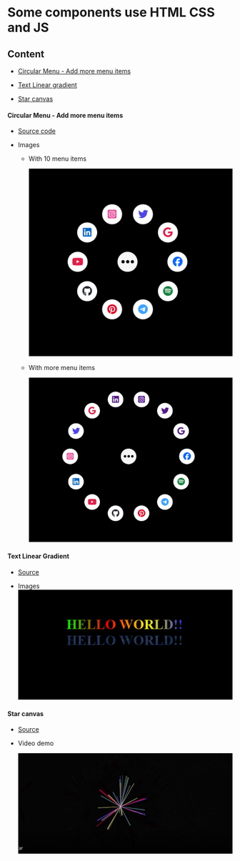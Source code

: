 # Some components use HTML CSS and JS

## Content

* [Circular Menu - Add more menu items](#Circular-Menu---Add-more-menu-items)

* [Text Linear gradient](#Text-Linear-Gradient)

* [Star canvas](#Star-canvas)

#### Circular Menu - Add more menu items

- [Source code](code/circular%20menu/)

- Images

	- With 10 menu items

		![10 menu items](_docs/circular%20menu/10-menu-items.png)
		
	- With more menu items

		![more menu items](_docs/circular%20menu/more-menu-items.png)

#### Text Linear Gradient

- [Source](code/Text-Linear-gradient/)

- Images
	![text](_docs/text%20linear%20gradident/Screenshot%202023-12-15%20140642.png)

#### Star canvas

- [Source](code/Star/)

- Video demo

	![text](_docs/star/star.png)